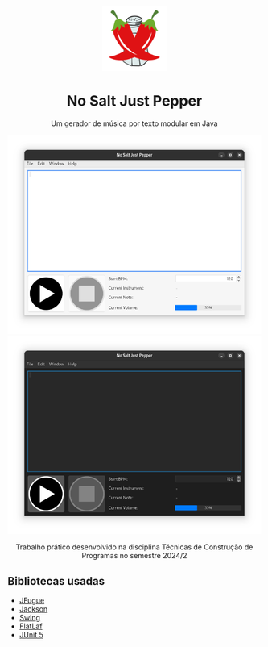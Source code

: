 <div align="center">
  <img src="/src/res/logo_icon.png" width=128>

  # No Salt Just Pepper

  Um gerador de música por texto modular em Java

  ![Dark theme screenshot](screenshots/light.png)
  ![Light theme Screenshot](screenshots/dark.png)

  Trabalho prático desenvolvido na disciplina Técnicas de Construção de Programas no semestre 2024/2
</div>

## Bibliotecas usadas

- [JFugue](http://www.jfugue.org/)
- [Jackson](https://github.com/FasterXML/jackson)
- [Swing](https://docs.oracle.com/javase/tutorial/uiswing/)
- [FlatLaf](https://www.formdev.com/flatlaf/)
- [JUnit 5](https://junit.org/junit5/)
